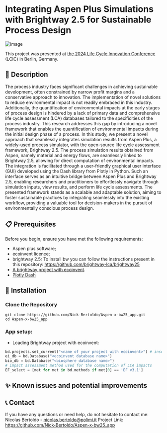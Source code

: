 # Integrating Aspen Plus Simulations with Brightway 2.5 for Sustainable Process Design

![image](https://github.com/user-attachments/assets/2d536f74-7efa-4597-974e-9781b63c8143)


This project was presented at [the 2024 Life Cycle Innovation Conference](https://fslci.org/lcic/lcic2024/lcic2024-abstracts/integrating-aspen-plus-simulations-with-brightway-2-5-for-sustainable-process-design-a-case-study-on-hydrogen-production-from-mixed-plastic-waste/) (LCIC) in Berlin, Germany.

## 📝 Description
The process industry faces significant challenges in achieving sustainable development, often constrained by narrow profit margins and a conservative approach to innovation. The implementation of novel solutions to reduce environmental impact is not readily embraced in this industry. Additionally, the quantification of environmental impacts at the early stages of process design is hindered by a lack of primary data and comprehensive life cycle assessment (LCA) databases tailored to the specificities of the process industry. This research addresses this gap by introducing a novel framework that enables the quantification of environmental impacts during the initial design phase of a process.
In this study, we present a novel approach that seamlessly integrates simulation results from Aspen Plus, a widely-used process simulator, with the open-source life cycle assessment framework, Brightway 2.5. The process simulation results obtained from Aspen, namely material and energy flows, are seamlessly linked to Brightway 2.5, allowing for direct computation of environmental impacts.
The integration is facilitated through a user-friendly graphical user interface (GUI) developed using the Dash library from Plotly in Python. Such an interface serves as an intuitive bridge between Aspen Plus and Brightway 2.5, enabling researchers and practitioners to effortlessly navigate through simulation inputs, view results, and perform life cycle assessments.
The presented framework stands as a scalable and adaptable solution, aiming to foster sustainable practices by integrating seamlessly into the existing workflow, providing a valuable tool for decision-makers in the pursuit of environmentally conscious process design.

## 📋 Prerequisites
Before you begin, ensure you have met the following requirements:

- Aspen plus software;
- ecoinvent licence;
- brightway 2.5: To install bw you can follow the instructions present in this repository:  https://github.com/brightway-lca/brightway25
- [A brightway project with ecoinvent](https://docs.brightway.dev/en/latest/content/cheatsheet/importing.html).
- [Plotly Dash](https://dash.plotly.com/)

## 🔧 Installation

### Clone the Repository

```console
git clone https://github.com/Nick-Bertoldo/Aspen-x-bw25_app.git
cd Aspen-x-bw25_app
```

### App setup:
- Loading Brightway project with ecoinvent:

```python
bd.projects.set_current("<name of your project with ecoinvent>") # insert the name of your project
ei_db = bd.Database("<ecoinvent database name>") 
bio_db = bd.Database("<biosphere database name>")
# impact assessment method used for the computation of LCA impacts
EF_select = [met for met in bd.methods if met[0] == 'EF v3.1']
```

## ✨ Known issues and potential improvements



## 📞 Contact
If you have any questions or need help, do not hesitate to contact me:
Nicolas Bertoldo - nicolas.bertoldo@polimi.it
Project Link: https://github.com/Nick-Bertoldo/Aspen-x-bw25_app

